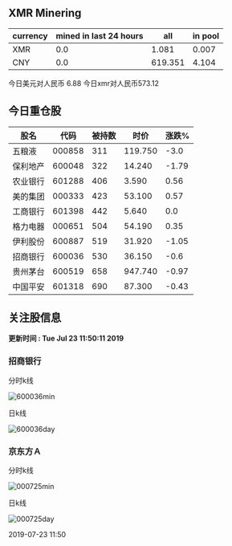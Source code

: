 ## XMR Minering

|currency|mined in last 24 hours|all|in pool|
|---|---|---|---|
|XMR|0.0|1.081|0.007|
|CNY|0.0|619.351|4.104|

今日美元对人民币 6.88	今日xmr对人民币573.12


## 今日重仓股 

|股名|代码|被持数|时价|涨跌%|
|---|---|---|---|---|
|五粮液|000858|311|119.750|-3.0|
|保利地产|600048|322|14.240|-1.79|
|农业银行|601288|406|3.590|0.56|
|美的集团|000333|423|53.100|0.57|
|工商银行|601398|442|5.640|0.0|
|格力电器|000651|504|54.190|0.35|
|伊利股份|600887|519|31.920|-1.05|
|招商银行|600036|530|36.150|-0.6|
|贵州茅台|600519|658|947.740|-0.97|
|中国平安|601318|690|87.300|-0.43|

## 关注股信息
**更新时间 : Tue Jul 23 11:50:11 2019**
### 招商银行 
分时k线

![600036min](http://image.sinajs.cn/newchart/min/n/sh600036.gif)

日k线

![600036day](http://image.sinajs.cn/newchart/daily/n/sh600036.gif)

### 京东方Ａ 
分时k线

![000725min](http://image.sinajs.cn/newchart/min/n/sz000725.gif)

日k线

![000725day](http://image.sinajs.cn/newchart/daily/n/sz000725.gif)

2019-07-23 11:50